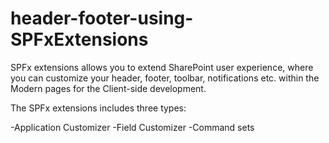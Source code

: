 # header-footer-using-SPFxExtensions
SPFx extensions allows you to extend SharePoint user experience, where you can customize your header, footer, toolbar, notifications etc. within the Modern pages for the Client-side development.

The SPFx extensions includes three types:

-Application Customizer
-Field Customizer
-Command sets
